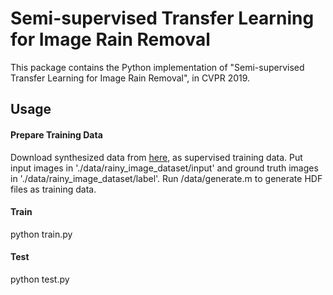 # Semi-supervised Transfer Learning for Image Rain Removal

This package contains the Python implementation of "Semi-supervised Transfer Learning for Image Rain Removal", in CVPR 2019.





## Usage

#### Prepare Training Data
Download synthesized data from [here](https://pan.baidu.com/s/1Hvm9ctniC7PMQdKrI_lf3Q), as supervised training data. Put input images in './data/rainy_image_dataset/input' and ground truth images in './data/rainy_image_dataset/label'.
Run /data/generate.m to generate HDF files as training data.

#### Train
python train.py

#### Test
python test.py

## 
